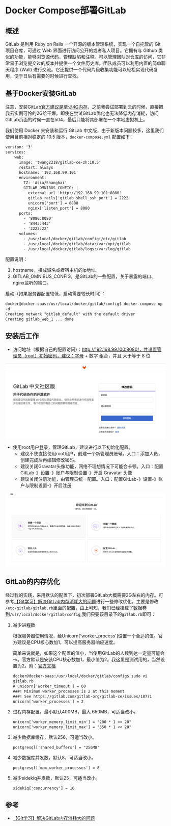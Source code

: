 # Docker Compose部署GitLab

## 概述

GitLab 是利用 Ruby on Rails 一个开源的版本管理系统，实现一个自托管的 Git 项目仓库，可通过 Web 界面进行访问公开的或者私人项目。它拥有与 Github 类似的功能，能够浏览源代码，管理缺陷和注释。可以管理团队对仓库的访问，它非常易于浏览提交过的版本并提供一个文件历史库。团队成员可以利用内置的简单聊天程序 (Wall) 进行交流。它还提供一个代码片段收集功能可以轻松实现代码复用，便于日后有需要的时候进行查找。

## 基于Docker安装GitLab

注意，安装GitLab[官方建议是至少4G内存](https://docs.gitlab.com/ee/install/requirements.html#memory)，之前我尝试部署到云的时候，直接把我云实例可怜的2G给干爆。即使在尝试GitLab优化也无法降低内存消耗，访问GitLab页面的时候一直在504，最后只能将其部署在一个本地虚拟机上。

我们使用 Docker 来安装和运行 GitLab 中文版，由于新版本问题较多，这里我们使用目前相对稳定的 10.5 版本，`docker-compose.yml` 配置如下：

``` shell
version: '3'
services:
    web:
      image: 'twang2218/gitlab-ce-zh:10.5'
      restart: always
      hostname: '192.168.99.101'
      environment:
        TZ: 'Asia/Shanghai'
        GITLAB_OMNIBUS_CONFIG: |
          external_url 'http://192.168.99.101:8080'
          gitlab_rails['gitlab_shell_ssh_port'] = 2222
          unicorn['port'] = 8888
          nginx['listen_port'] = 8080
      ports:
        - '8080:8080'
        - '8443:443'
        - '2222:22'
      volumes:
        - /usr/local/docker/gitlab/config:/etc/gitlab
        - /usr/local/docker/gitlab/data:/var/opt/gitlab
        - /usr/local/docker/gitlab/logs:/var/log/gitlab

```

配置说明：

1. hostname，换成域名或者宿主机的ip地址。
2. GITLAB_OMNIBUS_CONFIG，是GitLab的一些配置，关于暴露的端口、nginx监听的端口。

启动（如果服务器配置较低，启动需要较长时间）：

``` shell
docker@docker-saas:/usr/local/docker/gitlab/config$ docker-compose up -d                                                                                                                                                                   
Creating network "gitlab_default" with the default driver
Creating gitlab_web_1 ... done
```

## 安装后工作

- 访问地址（根据自己的配置访问）：http://192.168.99.100:8080/，并设置管理员（root）初始密码，建议：字母 + 数字 组合，并且 大于等于 8 位

![docker_gitlab](./imgs/docker_gitlab.png)

- 使用root用户登录，管理GitLab，建议进行以下初始化配置。
  - 建议不使直接使用root用户，创建一个新管理员账号。入口：添加人员，创建完成后再编辑修改密码。
  - 建议关闭Gravatar头像功能，网络不理想情况下可能会卡顿。入口：配置GitLab-》设置-》账户与限制设置-》开启 Gravatar 头像
  - 建议关闭注册功能，由管理员统一配置。入口：配置GitLab-》设置-》账户与限制设置-》开启注册

![docker_gitlab](./imgs/docker_gitlab_1.png)

## GitLab的内存优化

经过我的实践，采用默认的配置下，初次部署GitLab大概需要2G左右的内存。可参考[【Git学习】解决GitLab内存消耗大的问题](https://blog.csdn.net/ouyang_peng/article/details/84066417)进行一些修改优化，主要是修改 `/etc/gitlab/gitlab.rb`里面的配置，由上可知，我们已经挂载了数据卷到`/usr/local/docker/gitlab/config`,我们只要该目录下的`gitlab.rb`即可：

1. 减少进程数

   根据服务器使用情况，给Unicorn['worker_process']设置一个合适的值。官方建议是CPU核心数加1，可以提高服务器响应速度。

   简单来说就是，如果这个配置的值小，当使用GitLab的人数到达一定量可能会卡。官方默认是安装CPU核心数加1，最小值为2。我这里是测试用的，当然设置为2。附：[官方文档](https://docs.gitlab.com/ee/install/requirements.html)

   ``` shell
   docker@docker-saas:/usr/local/docker/gitlab/config$ sudo vi gitlab.rb 
   # unicorn['worker_timeout'] = 60       
   ###! Minimum worker_processes is 2 at this moment                       
   ###! See https://gitlab.com/gitlab-org/gitlab-ce/issues/18771
   unicorn['worker_processes'] = 2   
   ```

2. 进程内存配置。最小默认400MB，最大 650MB，可适当改小。

   ``` shell
   unicorn['worker_memory_limit_min'] = "200 * 1 << 20"                                                              
   unicorn['worker_memory_limit_max'] = "350 * 1 << 20"

3. 减少数据库缓存，默认256，可适当改小。

   ``` shell
   postgresql['shared_buffers'] = "256MB"   
   ```

4. 减少数据库并发数，默认8，可适当改小。

   ``` shell
   postgresql['max_worker_processes'] = 8 
   ```

5. 减少sidekiq并发数，默认25，可适当改小。

   ``` shell
   sidekiq['concurrency'] = 16
   ```

   


## 参考

- [【Git学习】解决GitLab内存消耗大的问题](https://blog.csdn.net/ouyang_peng/article/details/84066417)